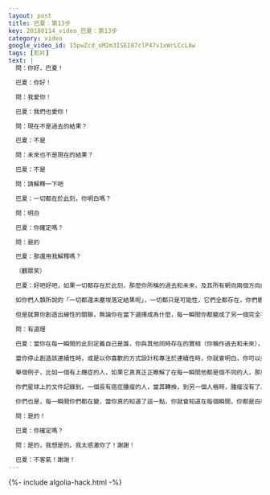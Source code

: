 ```yaml
---
layout: post
title: 巴夏：第13步
key: 20180114_video_巴夏：第13步
category: video
google_video_id: 15pwZcd_oM2m3ISEI87clP47v1xWrLCcLAw
tags: [影片]
text: |
  問：你好，巴夏！

  巴夏：你好！

  問：我愛你！

  巴夏：我們也愛你！

  問：現在不是過去的結果？

  巴夏：不是

  問：未來也不是現在的結果？

  巴夏：不是

  問：請解釋一下吧

  巴夏：一切都在於此刻，你明白嗎？

  問：明白

  巴夏：你確定嗎？

  問：是的

  巴夏：那還用我解釋嗎？

  （觀眾笑）

  巴夏：好吧好吧，如果一切都存在於此刻，那麼你所稱的過去和未來，及其所有朝向兩個方向的演變，都同時存在。你可以將它們看作是可能性，明白？

  如你們人類所說的「一切都還未塵埃落定結果呢」，一切都只是可能性，它們全都存在，你們體驗到的是你們的能量決定的。但從線性的視角來看，因為我們知道當你們創造出線性體驗時，你們創造了關鍵的連續性，對於其他同時存在的的實相，你們稱之為過去和未來的，只是為了方便，但是它門全都存在於此刻。

  但是就算你創造出線性的關聯，無論你在當下選擇成為什麼，每一瞬間你都變成了另一個完全不同的人。所以當你在當下重新設計、重新定義，自己為另一個完全不同的人時，那就意味著要成為那個不同的人，你得擁有一個不同的過去。所以事實上現在改變了過去，有道理嗎？

  問：有道理

  巴夏：當你在每一瞬間的此刻定義自己是誰，你與其他同時存在的實相（你稱作過去和未來），建立起新的聯繫。每當你改變自己的時候都在這麼做，在每一個瞬間，所以你千真萬確地再也不是同一個人，你得過去也不再一樣，你只是以為一樣。

  當你停止創造該連續性時，或是以你喜歡的方式設計和專注於連續性時，你就會明白，你可以採取我門所稱的「第13步」。當你定義自己真正是誰，並不是說你變了，你再也不會那麼做了，而是你從未做過！你明白嗎？你和過去的你已經不是同一個人，你已經是一個不同的人了。

  舉個例子，比如一個有上癮症的人，如果它真真正正瞭解了在每一瞬間他都是個不同的人，那麼此刻的他從未上過癮，這就是為什麼現在的他沒有癮了。你可以在你們的世界上清楚的看到這一點，在你們的醫生所稱的「多重人格絮亂」案例中。

  你們星球上的文件記錄到，一個長有癌症腫瘤的人，當其轉換，到另一個人格時，腫瘤沒有了。在有的紀錄中，一個人格有過敏反應，而另一個沒有。甚至在有的紀錄中，一個人格的眼睛是一種顏色，另一個人格的眼睛是另一種顏色。他們真真切切是不同的人，真切地！

  你們也是，每一瞬間你們都在變，當你真的知道了這一點，你就會知道在每個瞬間，你都是白紙一張。你想要什麼樣的過去，你就得到什麼樣的過去。你想要什麼樣的未來，你就得到什麼樣的未來。你現在就是你選擇成為的那個人。這對你有幫助嗎？

  問：是的！

  巴夏：你確定嗎？

  問：是的，我想是的。我太感激你了！謝謝！

  巴夏：不客氣！謝謝！
---
```


{%- include algolia-hack.html -%}

